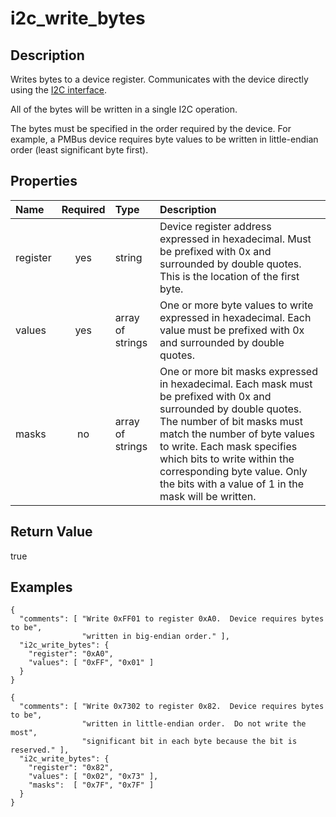 # i2c_write_bytes

## Description

Writes bytes to a device register. Communicates with the device directly using
the [I2C interface](i2c_interface.md).

All of the bytes will be written in a single I2C operation.

The bytes must be specified in the order required by the device. For example, a
PMBus device requires byte values to be written in little-endian order (least
significant byte first).

## Properties

| Name     | Required | Type             | Description                                                                                                                                                                                                                                                                                                                          |
| :------- | :------: | :--------------- | :----------------------------------------------------------------------------------------------------------------------------------------------------------------------------------------------------------------------------------------------------------------------------------------------------------------------------------- |
| register |   yes    | string           | Device register address expressed in hexadecimal. Must be prefixed with 0x and surrounded by double quotes. This is the location of the first byte.                                                                                                                                                                                  |
| values   |   yes    | array of strings | One or more byte values to write expressed in hexadecimal. Each value must be prefixed with 0x and surrounded by double quotes.                                                                                                                                                                                                      |
| masks    |    no    | array of strings | One or more bit masks expressed in hexadecimal. Each mask must be prefixed with 0x and surrounded by double quotes. The number of bit masks must match the number of byte values to write. Each mask specifies which bits to write within the corresponding byte value. Only the bits with a value of 1 in the mask will be written. |

## Return Value

true

## Examples

```
{
  "comments": [ "Write 0xFF01 to register 0xA0.  Device requires bytes to be",
                "written in big-endian order." ],
  "i2c_write_bytes": {
    "register": "0xA0",
    "values": [ "0xFF", "0x01" ]
  }
}

{
  "comments": [ "Write 0x7302 to register 0x82.  Device requires bytes to be",
                "written in little-endian order.  Do not write the most",
                "significant bit in each byte because the bit is reserved." ],
  "i2c_write_bytes": {
    "register": "0x82",
    "values": [ "0x02", "0x73" ],
    "masks":  [ "0x7F", "0x7F" ]
  }
}
```
